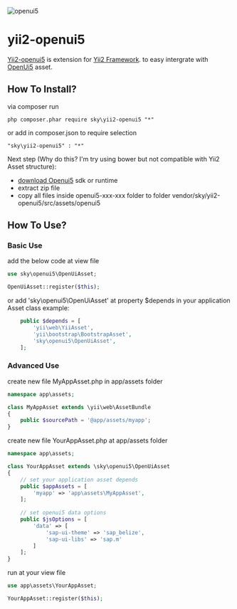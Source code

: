 ![openui5](https://avatars0.githubusercontent.com/u/13307823?v=4&s=200)

yii2-openui5
============

[Yii2-openui5](https://rockman84.github.io/yii2-openui5/) is extension for [Yii2 Framework](http://www.yiiframework.com/). to easy intergrate with [OpenUi5](http://openui5.org/) asset.

How To Install?
---------------
via composer run
```
php composer.phar require sky\yii2-openui5 "*"
```

or add in composer.json to require selection

```
"sky\yii2-openui5" : "*"
```
Next step (Why do this? I'm try using bower but not compatible with Yii2 Asset structure):
- [download Openui5](http://openui5.org/download.html) sdk or runtime
- extract zip file
- copy all files inside openui5-xxx-xxx folder to  folder vendor/sky/yii2-openui5/src/assets/openui5

How To Use?
-----------
### Basic Use
add the below code at view file
```php
use sky\openui5\OpenUiAsset;

OpenUiAsset::register($this);
```

or add 'sky\openui5\OpenUiAsset' at property $depends in your application Asset class
example:
```php
    public $depends = [
        'yii\web\YiiAsset',
        'yii\bootstrap\BootstrapAsset',
        'sky\openui5\OpenUiAsset',
    ];
```

### Advanced Use
create new file MyAppAsset.php in app/assets folder
```php
namespace app\assets;

class MyAppAsset extends \yii\web\AssetBundle
{
    public $sourcePath = '@app/assets/myapp';
}
```

create new file YourAppAsset.php at app/assets folder
```php
namespace app\assets;

class YourAppAsset extends \sky\openui5\OpenUiAsset
{
    // set your application asset depends
    public $appAssets = [
        'myapp' => 'app\assets\MyAppAsset',
    ];
    
    // set openui5 data options
    public $jsOptions = [
        'data' => [
            'sap-ui-theme' => 'sap_belize',
            'sap-ui-libs' => 'sap.m'
        ]
    ];
}
```

run at your view file
```php
use app\assets\YourAppAsset;

YourAppAsset::register($this);
```